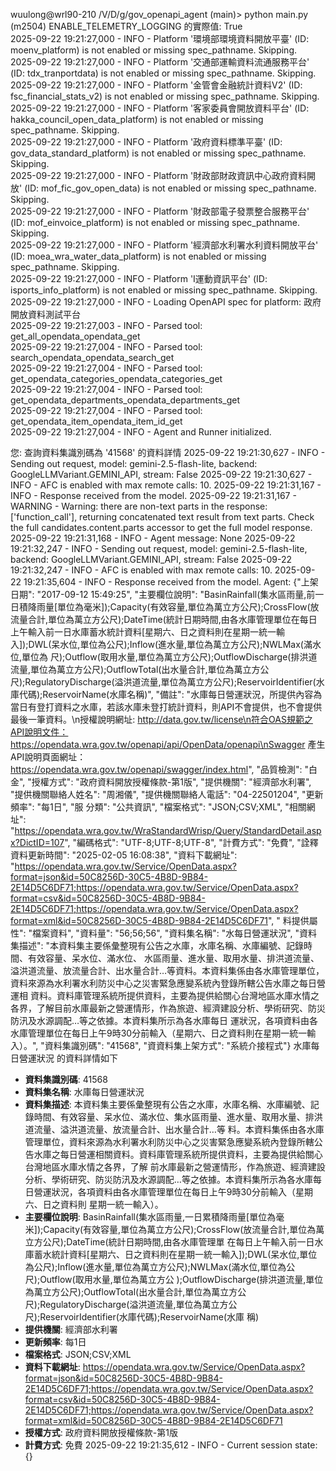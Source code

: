 wuulong@wrl90-210 /V/D/g/gov_openapi_agent (main)> python main.py                                                                                                                    (m2504) 
ENABLE_TELEMETRY_LOGGING 的實際值: True                                                                                                                                                      
2025-09-22 19:21:27,000 - INFO - Platform '環境部環境資料開放平臺' (ID: moenv_platform) is not enabled or missing spec_pathname. Skipping.                                                   
2025-09-22 19:21:27,000 - INFO - Platform '交通部運輸資料流通服務平台' (ID: tdx_tranportdata) is not enabled or missing spec_pathname. Skipping.                                             
2025-09-22 19:21:27,000 - INFO - Platform '金管會金融統計資料V2' (ID: fsc_financial_stats_v2) is not enabled or missing spec_pathname. Skipping.                                             
2025-09-22 19:21:27,000 - INFO - Platform '客家委員會開放資料平台' (ID: hakka_council_open_data_platform) is not enabled or missing spec_pathname. Skipping.                                 
2025-09-22 19:21:27,000 - INFO - Platform '政府資料標準平臺' (ID: gov_data_standard_platform) is not enabled or missing spec_pathname. Skipping.                                             
2025-09-22 19:21:27,000 - INFO - Platform '財政部財政資訊中心政府資料開放' (ID: mof_fic_gov_open_data) is not enabled or missing spec_pathname. Skipping.                                    
2025-09-22 19:21:27,000 - INFO - Platform '財政部電子發票整合服務平台' (ID: mof_einvoice_platform) is not enabled or missing spec_pathname. Skipping.                                        
2025-09-22 19:21:27,000 - INFO - Platform '經濟部水利署水利資料開放平台' (ID: moea_wra_water_data_platform) is not enabled or missing spec_pathname. Skipping.                               
2025-09-22 19:21:27,000 - INFO - Platform 'I運動資訊平台' (ID: isports_info_platform) is not enabled or missing spec_pathname. Skipping.                                                     
2025-09-22 19:21:27,000 - INFO - Loading OpenAPI spec for platform: 政府開放資料測試平台                                                                                                     
2025-09-22 19:21:27,003 - INFO - Parsed tool: get_all_opendata_opendata_get                                                                                                                  
2025-09-22 19:21:27,004 - INFO - Parsed tool: search_opendata_opendata_search_get                                                                                                            
2025-09-22 19:21:27,004 - INFO - Parsed tool: get_opendata_categories_opendata_categories_get                                                                                                
2025-09-22 19:21:27,004 - INFO - Parsed tool: get_opendata_departments_opendata_departments_get                                                                                              
2025-09-22 19:21:27,004 - INFO - Parsed tool: get_opendata_item_opendata_item_id_get                                                                                                         
2025-09-22 19:21:27,004 - INFO - Agent and Runner initialized.                             

您: 查詢資料集識別碼為 '41568' 的資料詳情
2025-09-22 19:21:30,627 - INFO - Sending out request, model: gemini-2.5-flash-lite, backend: GoogleLLMVariant.GEMINI_API, stream: False
2025-09-22 19:21:30,627 - INFO - AFC is enabled with max remote calls: 10.
2025-09-22 19:21:31,167 - INFO - Response received from the model.
2025-09-22 19:21:31,167 - WARNING - Warning: there are non-text parts in the response: ['function_call'], returning concatenated text result from text parts. Check the full candidates.content.parts accessor to get the full model response.
2025-09-22 19:21:31,168 - INFO - Agent message: None
2025-09-22 19:21:32,247 - INFO - Sending out request, model: gemini-2.5-flash-lite, backend: GoogleLLMVariant.GEMINI_API, stream: False
2025-09-22 19:21:32,247 - INFO - AFC is enabled with max remote calls: 10.
2025-09-22 19:21:35,604 - INFO - Response received from the model.
Agent: {"上架日期": "2017-09-12 15:49:25", "主要欄位說明": "BasinRainfall(集水區雨量,前一日積降雨量[單位為毫米]);Capacity(有效容量,單位為萬立方公尺);CrossFlow(放流量合計,單位為萬立方公尺);DateTime(統計日期時間,由各水庫管理單位在每日上午輸入前一日水庫蓄水統計資料[星期六、日之資料則在星期一統一輸入]);DWL(呆水位,單位為公尺);Inflow(進水量,單位為萬立方公尺);NWLMax(滿水位,單位為
  尺);Outflow(取用水量,單位為萬立方公尺);OutflowDischarge(排洪道流量,單位為萬立方公尺);OutflowTotal(出水量合計,單位為萬立方公尺);RegulatoryDischarge(溢洪道流量,單位為萬立方公尺);ReservoirIdentifier(水庫代碼);ReservoirName(水庫名稱)", "備註": "水庫每日營運狀況，所提供內容為當日有登打資料之水庫，若該水庫未登打統計資料，則API不會提供，也不會提供最後一筆資料。\n授權說明網址: http://data.gov.tw/license\n符合OAS規範之API說明文件：https://opendata.wra.gov.tw/openapi/api/OpenData/openapi\nSwagger 產生API說明頁面網址：https://opendata.wra.gov.tw/openapi/swagger/index.html", "品質檢測": "白金", "授權方式": "政府資料開放授權條款-第1版", "提供機關": "經濟部水利署", "提供機關聯絡人姓名": "周湘儀", "提供機關聯絡人電話": "04-22501204", "更新頻率": "每1日", "服
  分類": "公共資訊", "檔案格式": "JSON;CSV;XML", "相關網址": "https://opendata.wra.gov.tw/WraStandardWrisp/Query/StandardDetail.aspx?DictID=107", "編碼格式": "UTF-8;UTF-8;UTF-8", "計費方式": "免費", "詮釋資料更新時間": "2025-02-05 16:08:38", "資料下載網址": "https://opendata.wra.gov.tw/Service/OpenData.aspx?format=json&id=50C8256D-30C5-4B8D-9B84-2E14D5C6DF71;https://opendata.wra.gov.tw/Service/OpenData.aspx?format=csv&id=50C8256D-30C5-4B8D-9B84-2E14D5C6DF71;https://opendata.wra.gov.tw/Service/OpenData.aspx?format=xml&id=50C8256D-30C5-4B8D-9B84-2E14D5C6DF71", "
  料提供屬性": "檔案資料", "資料量": "56;56;56", "資料集名稱": "水每日營運狀況", "資料集描述": "本資料集主要係彙整現有公告之水庫，水庫名稱、水庫編號、記錄時間、有效容量、呆水位、滿水位、
  水區雨量、進水量、取用水量、排洪道流量、溢洪道流量、放流量合計、出水量合計…等資料。本資料集係由各水庫管理單位，資料來源為水利署水利防災中心之災害緊急應變系統內登錄所轄公告水庫之每日營運相
  資料。資料庫管理系統所提供資料，主要為提供給關心台灣地區水庫水情之各界，了解目前水庫最新之營運情形，作為旅遊、經濟建設分析、學術研究、防災防汛及水源調配…等之依據。本資料集所示為各水庫每日
  運狀況，各項資料由各水庫管理單位在每日上午9時30分前輸入（星期六、日之資料則在星期一統一輸入）。", "資料集識別碼": "41568", "資資料集上架方式": "系統介接程式"}
水庫每日營運狀況 的資料詳情如下

*   **資料集識別碼**: 41568
*   **資料集名稱**: 水庫每日營運狀況
*   **資料集描述**: 本資料集主要係彙整現有公告之水庫，水庫名稱、水庫編號、記錄時間、有效容量、呆水位、滿水位、集水區雨量、進水量、取用水量、排洪道流量、溢洪道流量、放流量合計、出水量合計…等
  料。本資料集係由各水庫管理單位，資料來源為水利署水利防災中心之災害緊急應變系統內登錄所轄公告水庫之每日營運相關資料。資料庫管理系統所提供資料，主要為提供給關心台灣地區水庫水情之各界，了解
  前水庫最新之營運情形，作為旅遊、經濟建設分析、學術研究、防災防汛及水源調配…等之依據。本資料集所示為各水庫每日營運狀況，各項資料由各水庫管理單位在每日上午9時30分前輸入（星期六、日之資料則
  星期一統一輸入）。
*   **主要欄位說明**: BasinRainfall(集水區雨量,一日累積降雨量[單位為毫米]);Capacity(有效容量,單位為萬立方公尺);CrossFlow(放流量合計,單位為萬立方公尺);DateTime(統計日期時間,由各水庫管理單
  在每日上午輸入前一日水庫蓄水統計資料[星期六、日之資料則在星期一統一輸入]);DWL(呆水位,單位為公尺);Inflow(進水量,單位為萬立方公尺);NWLMax(滿水位,單位為公尺);Outflow(取用水量,單位為萬立方公
  );OutflowDischarge(排洪道流量,單位為萬立方公尺);OutflowTotal(出水量合計,單位為萬立方公尺);RegulatoryDischarge(溢洪道流量,單位為萬立方公尺);ReservoirIdentifier(水庫代碼);ReservoirName(水庫
  稱)
*   **提供機關**: 經濟部水利署
*   **更新頻率**: 每1日
*   **檔案格式**: JSON;CSV;XML
*   **資料下載網址**: https://opendata.wra.gov.tw/Service/OpenData.aspx?format=json&id=50C8256D-30C5-4B8D-9B84-2E14D5C6DF71;https://opendata.wra.gov.tw/Service/OpenData.aspx?format=csv&id=50C8256D-30C5-4B8D-9B84-2E14D5C6DF71;https://opendata.wra.gov.tw/Service/OpenData.aspx?format=xml&id=50C8256D-30C5-4B8D-9B84-2E14D5C6DF71
*   **授權方式**: 政府資料開放授權條款-第1版
*   **計費方式**: 免費
2025-09-22 19:21:35,612 - INFO - Current session state: {}
